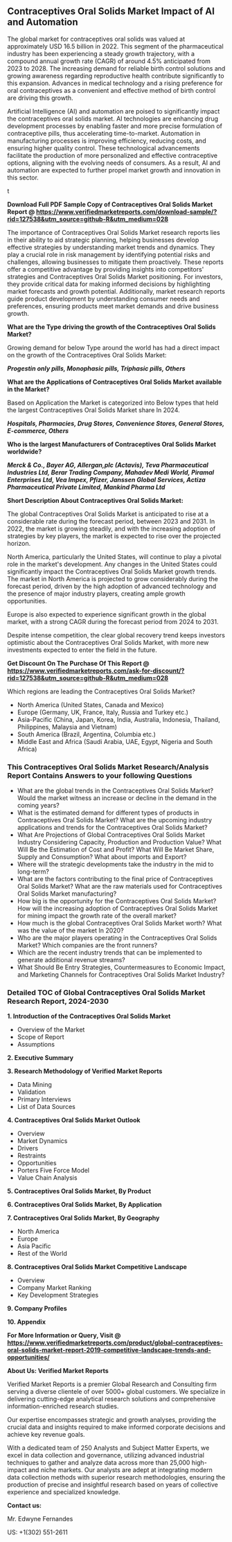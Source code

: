 <h2>Contraceptives Oral Solids Market Impact of AI and Automation</h2><p>The global market for contraceptives oral solids was valued at approximately USD 16.5 billion in 2022. This segment of the pharmaceutical industry has been experiencing a steady growth trajectory, with a compound annual growth rate (CAGR) of around 4.5% anticipated from 2023 to 2028. The increasing demand for reliable birth control solutions and growing awareness regarding reproductive health contribute significantly to this expansion. Advances in medical technology and a rising preference for oral contraceptives as a convenient and effective method of birth control are driving this growth.</p><p>Artificial Intelligence (AI) and automation are poised to significantly impact the contraceptives oral solids market. AI technologies are enhancing drug development processes by enabling faster and more precise formulation of contraceptive pills, thus accelerating time-to-market. Automation in manufacturing processes is improving efficiency, reducing costs, and ensuring higher quality control. These technological advancements facilitate the production of more personalized and effective contraceptive options, aligning with the evolving needs of consumers. As a result, AI and automation are expected to further propel market growth and innovation in this sector.</p>t</p><p id="" class=""><strong>Download Full PDF Sample Copy of Contraceptives Oral Solids Market Report @ <a href="https://www.verifiedmarketreports.com/download-sample/?rid=127538&utm_source=github-R&utm_medium=028" target="_blank">https://www.verifiedmarketreports.com/download-sample/?rid=127538&utm_source=github-R&utm_medium=028</a></strong></p><p>The importance of&nbsp;Contraceptives Oral Solids Market research reports lies in their ability to aid strategic planning, helping businesses develop effective strategies by understanding market trends and dynamics. They play a crucial role in risk management by identifying potential risks and challenges, allowing businesses to mitigate them proactively. These reports offer a competitive advantage by providing insights into competitors' strategies and Contraceptives Oral Solids Market positioning. For investors, they provide critical data for making informed decisions by highlighting market forecasts and growth potential. Additionally, market research reports guide product development by understanding consumer needs and preferences, ensuring products meet market demands and drive business growth.</p><p><strong>What are the&nbsp;Type driving the growth of the Contraceptives Oral Solids Market?</strong></p><p id="" class="">Growing demand for below Type around the world has had a direct impact on the growth of the Contraceptives Oral Solids Market:</p><em><strong>Progestin only pills, Monophasic pills, Triphasic pills, Others</strong></em></p><strong>What are the&nbsp;Applications&nbsp;of Contraceptives Oral Solids Market available in the Market?</strong></p><p id="" class="">Based on Application the Market is categorized into Below types that held the largest Contraceptives Oral Solids Market share In 2024.</p><em><strong>Hospitals, Pharmacies, Drug Stores, Convenience Stores, General Stores, E-commerce, Others</strong></em></p><strong>Who is the largest Manufacturers of Contraceptives Oral Solids Market worldwide?</strong></p><p><em><strong>Merck & Co., Bayer AG, Allergan,plc (Actavis), Teva Pharmaceutical Industries Ltd, Berar Trading Company, Mahadev Medi World, Piramal Enterprises Ltd, Vea Impex, Pfizer, Janssen Global Services, Actiza Pharmaceutical Private Limited, Mankind Pharma Ltd</strong></em></p><p id="" class=""><strong>Short Description About Contraceptives Oral Solids Market:</strong></p><p>The global Contraceptives Oral Solids Market is anticipated to rise at a considerable rate during the forecast period, between 2023 and 2031. In 2022, the market is growing steadily, and with the increasing adoption of strategies by key players, the market is expected to rise over the projected horizon.</p><p>North America, particularly the United States, will continue to play a pivotal role in the market's development. Any changes in the United States could significantly impact the Contraceptives Oral Solids Market growth trends. The market in North America is projected to grow considerably during the forecast period, driven by the high adoption of advanced technology and the presence of major industry players, creating ample growth opportunities.</p><p>Europe is also expected to experience significant growth in the global market, with a strong CAGR during the forecast period from 2024 to 2031.</p><p>Despite intense competition, the clear global recovery trend keeps investors optimistic about the Contraceptives Oral Solids Market, with more new investments expected to enter the field in the future.</p><p id="" class=""><strong>Get Discount On The Purchase Of This Report @ <a href="https://www.verifiedmarketreports.com/ask-for-discount/?rid=127538&utm_source=github-R&utm_medium=028" target="_blank">https://www.verifiedmarketreports.com/ask-for-discount/?rid=127538&utm_source=github-R&utm_medium=028</a></strong></p>Which regions are leading the Contraceptives Oral Solids Market?</p><ul><li>North America (United States, Canada and Mexico)</li><li>Europe (Germany, UK, France, Italy, Russia and Turkey etc.)</li><li>Asia-Pacific (China, Japan, Korea, India, Australia, Indonesia, Thailand, Philippines, Malaysia and Vietnam)</li><li>South America (Brazil, Argentina, Columbia etc.)</li><li>Middle East and Africa (Saudi Arabia, UAE, Egypt, Nigeria and South Africa)</li></ul><h3 id="" class="">This Contraceptives Oral Solids Market Research/Analysis Report Contains Answers to your following Questions</h3><ul><li>What are the global trends in the Contraceptives Oral Solids Market? Would the market witness an increase or decline in the demand in the coming years?</li><li>What is the estimated demand for different types of products in Contraceptives Oral Solids Market? What are the upcoming industry applications and trends for the Contraceptives Oral Solids Market?</li><li>What Are Projections of Global Contraceptives Oral Solids Market Industry Considering Capacity, Production and Production Value? What Will Be the Estimation of Cost and Profit? What Will Be Market Share, Supply and Consumption? What about imports and Export?</li><li>Where will the strategic developments take the industry in the mid to long-term?</li><li>What are the factors contributing to the final price of Contraceptives Oral Solids Market? What are the raw materials used for Contraceptives Oral Solids Market manufacturing?</li><li>How big is the opportunity for the Contraceptives Oral Solids Market? How will the increasing adoption of Contraceptives Oral Solids Market for mining impact the growth rate of the overall market?</li><li>How much is the global Contraceptives Oral Solids Market worth? What was the value of the market In 2020?</li><li>Who are the major players operating in the Contraceptives Oral Solids Market? Which companies are the front runners?</li><li>Which are the recent industry trends that can be implemented to generate additional revenue streams?</li><li>What Should Be Entry Strategies, Countermeasures to Economic Impact, and Marketing Channels for Contraceptives Oral Solids Market Industry?</li></ul><h3 id="" class="">Detailed TOC of Global Contraceptives Oral Solids Market Research Report, 2024-2030</h3><p id="" class=""><strong>1. Introduction of the Contraceptives Oral Solids Market</strong></p><ul><li>Overview of the Market</li><li>Scope of Report</li><li>Assumptions</li></ul><p id="" class=""><strong>2. Executive Summary</strong></p><p id="" class=""><strong>3. Research Methodology of Verified Market Reports</strong></p><ul><li>Data Mining</li><li>Validation</li><li>Primary Interviews</li><li>List of Data Sources</li></ul><p id="" class=""><strong>4. Contraceptives Oral Solids Market Outlook</strong></p><ul><li>Overview</li><li>Market Dynamics</li><li>Drivers</li><li>Restraints</li><li>Opportunities</li><li>Porters Five Force Model</li><li>Value Chain Analysis</li></ul><p id="" class=""><strong>5. Contraceptives Oral Solids Market, By Product</strong></p><p id="" class=""><strong>6. Contraceptives Oral Solids Market, By Application</strong></p><p id="" class=""><strong>7. Contraceptives Oral Solids Market, By Geography</strong></p><ul><li>North America</li><li>Europe</li><li>Asia Pacific</li><li>Rest of the World</li></ul><p id="" class=""><strong>8. Contraceptives Oral Solids Market Competitive Landscape</strong></p><ul><li>Overview</li><li>Company Market Ranking</li><li>Key Development Strategies</li></ul><p id="" class=""><strong>9. Company Profiles</strong></p><p id="" class=""><strong>10. Appendix</strong></p><p id="" class=""><strong>For More Information or Query, Visit @ <a href="https://www.verifiedmarketreports.com/product/global-contraceptives-oral-solids-market-report-2019-competitive-landscape-trends-and-opportunities/" target="_blank">https://www.verifiedmarketreports.com/product/global-contraceptives-oral-solids-market-report-2019-competitive-landscape-trends-and-opportunities/</a></strong></p><p id="" class=""><strong>About Us: Verified Market Reports</strong></p><p id="" class="">Verified Market Reports is a premier Global Research and Consulting firm serving a diverse clientele of over 5000+ global customers. We specialize in delivering cutting-edge analytical research solutions and comprehensive information-enriched research studies.</p><p id="" class="">Our expertise encompasses strategic and growth analyses, providing the crucial data and insights required to make informed corporate decisions and achieve key revenue goals.</p><p id="" class="">With a dedicated team of 250 Analysts and Subject Matter Experts, we excel in data collection and governance, utilizing advanced industrial techniques to gather and analyze data across more than 25,000 high-impact and niche markets. Our analysts are adept at integrating modern data collection methods with superior research methodologies, ensuring the production of precise and insightful research based on years of collective experience and specialized knowledge.</p><p id="" class=""><strong>Contact us:</strong></p><p id="" class="">Mr. Edwyne Fernandes</p><p id="" class="">US: +1(302) 551-2611</p>